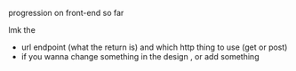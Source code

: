 progression on front-end so far

lmk the 

  - url endpoint (what the return is) and which http thing to use (get or post)
  - if you wanna change something in the design , or add something 
